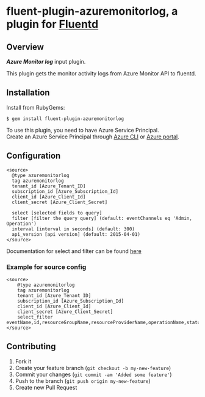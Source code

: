 # fluent-plugin-azuremonitorlog, a plugin for [Fluentd](http://fluentd.org) 
## Overview

***Azure Monitor log*** input plugin.

This plugin gets the monitor activity logs from Azure Monitor API to fluentd.

## Installation

Install from RubyGems:
```
$ gem install fluent-plugin-azuremonitorlog
```

To use this plugin, you need to have Azure Service Principal.<br/>
Create an Azure Service Principal through [Azure CLI](https://docs.microsoft.com/en-us/cli/azure/create-an-azure-service-principal-azure-cli?toc=%2fazure%2fazure-resource-manager%2ftoc.json) or [Azure portal](https://docs.microsoft.com/en-us/azure/azure-resource-manager/resource-group-create-service-principal-portal).

## Configuration

```config
<source>
  @type azuremonitorlog
  tag azuremonitorlog
  tenant_id [Azure_Tenant_ID]
  subscription_id [Azure_Subscription_Id]
  client_id [Azure_Client_Id]
  client_secret [Azure_Client_Secret]
  
  select [selected fields to query]
  filter [filter the query query] (default: eventChannels eq 'Admin, Operation')
  interval [interval in seconds] (default: 300)
  api_version [api version] (default: 2015-04-01)
</source>
```

Documentation for select and filter can be found [here](https://docs.microsoft.com/en-us/rest/api/monitor/ActivityLogs/List#activitylogs_list_uri_parameters)

### Example for source config

```config
<source>
    @type azuremonitorlog
    tag azuremonitorlog
    tenant_id [Azure_Tenant_ID]
    subscription_id [Azure_Subscription_Id]
    client_id [Azure_Client_Id]
    client_secret [Azure_Client_Secret]
    select_filter eventName,id,resourceGroupName,resourceProviderName,operationName,status,eventTimestamp,correlationId,submissionTimestamp,level
</source>

```

## Contributing

1. Fork it
2. Create your feature branch (`git checkout -b my-new-feature`)
3. Commit your changes (`git commit -am 'Added some feature'`)
4. Push to the branch (`git push origin my-new-feature`)
5. Create new Pull Request
